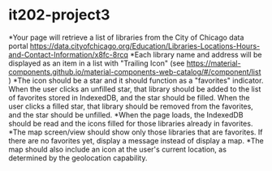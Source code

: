 # it202-project3

*Your page will retrieve a list of libraries from the City of Chicago data portal https://data.cityofchicago.org/Education/Libraries-Locations-Hours-and-Contact-Information/x8fc-8rcq 
*Each library name and address will be displayed as an item in a list with "Trailing Icon" (see https://material-components.github.io/material-components-web-catalog/#/component/list )
*The icon should be a star and it should function as a "favorites" indicator.   When the user clicks an unfilled star, that library should be added to the list of favorites stored in IndexedDB, and the star should be filled.   When the user clicks a filled star, that library should be removed from the favorites, and the star should be unfilled.
*When the page loads, the IndexedDB should be read and the icons filled for those libraries already in favorites.
*The map screen/view should show only those libraries that are favorites.   If there are no favorites yet, display a message instead of display a map.
*The map should also include an icon at the user's current location, as determined by the geolocation capability.
